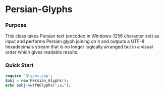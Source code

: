 # Persian-Glyphs

### Purpose
This class takes Persian text (encoded in Windows-1256 character 
set) as input and performs Persian glyph joining on it and outputs 
a UTF-8 hexadecimals stream that is no longer logically arranged but in a visual order which gives readable results.


### Quick Start

```php
require 'Glyphs.php';
$obj = new Persian_Glyphs();
echo $obj->utf8Glyphs("سلام");
```
